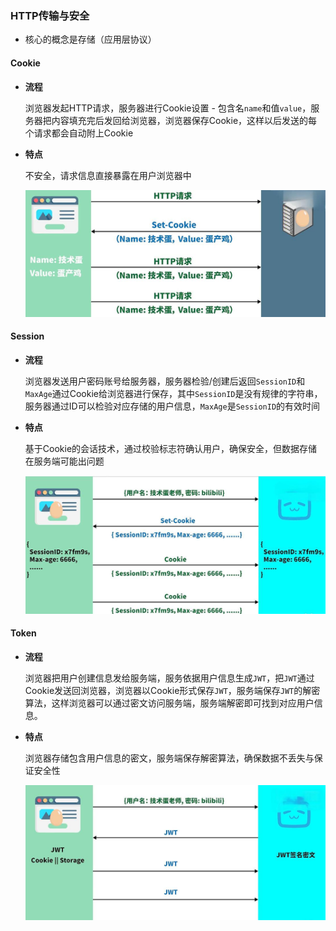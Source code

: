 ### HTTP传输与安全

- 核心的概念是存储（应用层协议）



#### Cookie

- **流程**

  浏览器发起HTTP请求，服务器进行Cookie设置 - 包含名`name`和值`value`，服务器把内容填充完后发回给浏览器，浏览器保存Cookie，这样以后发送的每个请求都会自动附上Cookie

- **特点**

  不安全，请求信息直接暴露在用户浏览器中

  <img src="../assets/httpSafe/Cookie.jpg" style="zoom:75%;" />



#### Session

- **流程**

  浏览器发送用户密码账号给服务器，服务器检验/创建后返回`SessionID`和`MaxAge`通过Cookie给浏览器进行保存，其中`SessionID`是没有规律的字符串，服务器通过ID可以检验对应存储的用户信息，`MaxAge`是`SessionID`的有效时间

- **特点**

  基于Cookie的会话技术，通过校验标志符确认用户，确保安全，但数据存储在服务端可能出问题

  <img src="../assets/httpSafe/Session.jpg" style="zoom:75%;" />



#### Token

- **流程**

  浏览器把用户创建信息发给服务端，服务依据用户信息生成`JWT`，把`JWT`通过Cookie发送回浏览器，浏览器以Cookie形式保存`JWT`，服务端保存`JWT`的解密算法，这样浏览器可以通过密文访问服务端，服务端解密即可找到对应用户信息。

- **特点**

  浏览器存储包含用户信息的密文，服务端保存解密算法，确保数据不丢失与保证安全性

  <img src="../assets/httpSafe/Token.jpg" style="zoom:75%;" />

